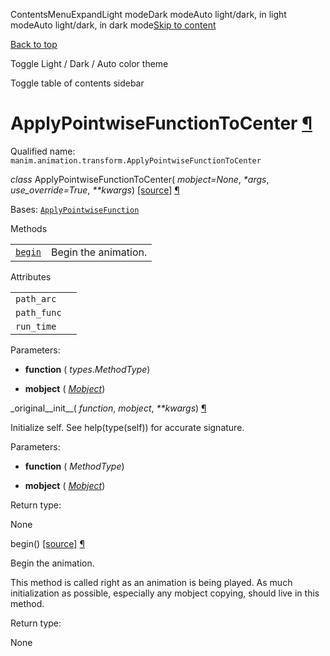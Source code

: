 ContentsMenuExpandLight modeDark modeAuto light/dark, in light modeAuto light/dark, in dark mode[Skip to content](https://docs.manim.community/en/stable/reference/manim.animation.transform.ApplyPointwiseFunctionToCenter.html#furo-main-content)

[Back to top](https://docs.manim.community/en/stable/reference/manim.animation.transform.ApplyPointwiseFunctionToCenter.html#)

Toggle Light / Dark / Auto color theme

Toggle table of contents sidebar

# ApplyPointwiseFunctionToCenter [¶](https://docs.manim.community/en/stable/reference/manim.animation.transform.ApplyPointwiseFunctionToCenter.html\#applypointwisefunctiontocenter "Link to this heading")

Qualified name: `manim.animation.transform.ApplyPointwiseFunctionToCenter`

_class_ ApplyPointwiseFunctionToCenter( _mobject=None_, _\*args_, _use\_override=True_, _\*\*kwargs_) [\[source\]](https://docs.manim.community/en/stable/_modules/manim/animation/transform.html#ApplyPointwiseFunctionToCenter) [¶](https://docs.manim.community/en/stable/reference/manim.animation.transform.ApplyPointwiseFunctionToCenter.html#manim.animation.transform.ApplyPointwiseFunctionToCenter "Link to this definition")

Bases: [`ApplyPointwiseFunction`](https://docs.manim.community/en/stable/reference/manim.animation.transform.ApplyPointwiseFunction.html#manim.animation.transform.ApplyPointwiseFunction "manim.animation.transform.ApplyPointwiseFunction")

Methods

|     |     |
| --- | --- |
| [`begin`](https://docs.manim.community/en/stable/reference/manim.animation.transform.ApplyPointwiseFunctionToCenter.html#manim.animation.transform.ApplyPointwiseFunctionToCenter.begin "manim.animation.transform.ApplyPointwiseFunctionToCenter.begin") | Begin the animation. |

Attributes

|     |     |
| --- | --- |
| `path_arc` |  |
| `path_func` |  |
| `run_time` |  |

Parameters:

- **function** ( _types.MethodType_)

- **mobject** ( [_Mobject_](https://docs.manim.community/en/stable/reference/manim.mobject.mobject.Mobject.html#manim.mobject.mobject.Mobject "manim.mobject.mobject.Mobject"))


\_original\_\_init\_\_( _function_, _mobject_, _\*\*kwargs_) [¶](https://docs.manim.community/en/stable/reference/manim.animation.transform.ApplyPointwiseFunctionToCenter.html#manim.animation.transform.ApplyPointwiseFunctionToCenter._original__init__ "Link to this definition")

Initialize self. See help(type(self)) for accurate signature.

Parameters:

- **function** ( _MethodType_)

- **mobject** ( [_Mobject_](https://docs.manim.community/en/stable/reference/manim.mobject.mobject.Mobject.html#manim.mobject.mobject.Mobject "manim.mobject.mobject.Mobject"))


Return type:

None

begin() [\[source\]](https://docs.manim.community/en/stable/_modules/manim/animation/transform.html#ApplyPointwiseFunctionToCenter.begin) [¶](https://docs.manim.community/en/stable/reference/manim.animation.transform.ApplyPointwiseFunctionToCenter.html#manim.animation.transform.ApplyPointwiseFunctionToCenter.begin "Link to this definition")

Begin the animation.

This method is called right as an animation is being played. As much
initialization as possible, especially any mobject copying, should live in this
method.

Return type:

None